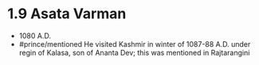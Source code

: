 # 1.9 Asata Varman
* 1080 A.D.
* #prince/mentioned He visited Kashmir in winter of 1087-88 A.D. under regin of Kalasa, son of Ananta Dev; this was mentioned in Rajtarangini
